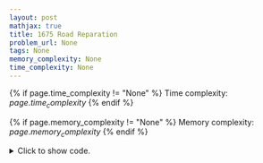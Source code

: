 ```yaml
---
layout: post
mathjax: true
title: 1675 Road Reparation
problem_url: None
tags: None
memory_complexity: None
time_complexity: None
---
```




{% if page.time_complexity != "None" %}
Time complexity: ${{ page.time_complexity }}$
{% endif %}

{% if page.memory_complexity != "None" %}
Memory complexity: ${{ page.memory_complexity }}$
{% endif %}

<details>
<summary>
<p style="display:inline">Click to show code.</p>
</summary>
```cpp
{% raw %}
using namespace std;
using ll = long long;
using iii = array<int, 3>;
using vi = vector<int>;
struct dsu
{
    int n;
    vi parent, sz;
    dsu(int n)
    {
        parent.resize(n);
        sz.assign(n, 1);
        for (int i = 0; i < n; ++i)
            parent[i] = i;
    }
    int find_set(int u)
    {
        if (u == parent[u])
            return u;
        return parent[u] = find_set(parent[u]);
    }
    void union_set(int u, int v)
    {
        u = find_set(u);
        v = find_set(v);
        if (u != v)
        {
            if (sz[u] < sz[v])
                swap(u, v);
            parent[v] = parent[u];
            sz[u] += sz[v];
        }
    }
    bool is_connected(int l, int r)
    {
        int p = find_set(l);
        for (int u = l; u <= r; ++u)
            if (p != find_set(u))
                return false;
        return true;
    }
};
int main(void)
{
    int n, m;
    vector<iii> edges;
    cin >> n >> m;
    edges.resize(m);
    for (auto &[c, u, v] : edges)
        cin >> u >> v >> c;
    sort(edges.begin(), edges.end());
    dsu d(n + 1);
    ll ans = 0;
    for (auto [c, u, v] : edges)
    {
        if (d.find_set(u) == d.find_set(v))
            continue;
        d.union_set(u, v);
        ans += c;
    }
    if (d.is_connected(1, n))
        cout << ans << endl;
    else
        cout << "IMPOSSIBLE" << endl;
    return 0;
}

{% endraw %}
```
</details>

